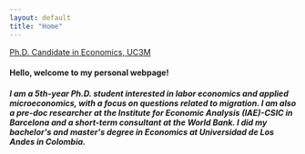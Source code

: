 ```yaml
---
layout: default
title: "Home"
---
```


[Ph.D. Candidate in Economics, UC3M](http://economics.uc3m.es/personal/delgado-prieto/)

#### Hello, welcome to my personal webpage! 

##### I am a 5th-year Ph.D. student interested in labor economics and applied microeconomics, with a focus on questions related to migration. I am also a pre-doc researcher at the Institute for Economic Analysis (IAE)-CSIC in Barcelona and a short-term consultant at the World Bank. I did my bachelor's and master's degree in Economics at Universidad de Los Andes in Colombia. 
